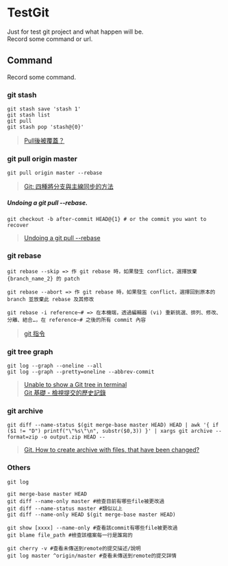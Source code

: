 # TestGit
Just for test git project and what happen will be.  
Record some command or url.  

## Command
Record some command.  

### git stash

```Shell Session
git stash save 'stash 1'
git stash list
git pull
git stash pop 'stash@{0}'
```
>[Pull後被覆蓋？](https://ithelp.ithome.com.tw/articles/10188789)

### git pull origin master

`git pull origin master --rebase`
>[Git: 四種將分支與主線同步的方法](https://cythilya.github.io/2018/06/19/git-merge-branch-into-master/)

##### Undoing a git pull --rebase.
`git checkout -b after-commit HEAD@{1} # or the commit you want to recover`
>[Undoing a git pull --rebase](https://stackoverflow.com/questions/2213235/undoing-a-git-pull-rebase)

### git rebase
```
git rebase --skip => 作 git rebase 時，如果發生 conflict，選擇放棄 {branch_name_2} 的 patch 

git rebase --abort => 作 git rebase 時，如果發生 conflict，選擇回到原本的 branch 並放棄此 rebase 及其修改 

git rebase -i reference~# => 在本機端，透過編輯器 (vi) 重新挑選、排列、修改、分離、結合…，在 reference~# 之後的所有 commit 內容 
```
>[git 指令 ](http://silverwind1982.pixnet.net/blog/post/286048390-git-%E6%8C%87%E4%BB%A4)

### git tree graph
```
git log --graph --oneline --all
git log --graph --pretty=oneline --abbrev-commit
```
>[Unable to show a Git tree in terminal](https://stackoverflow.com/questions/1064361/unable-to-show-a-git-tree-in-terminal)  
>[Git 基礎 - 檢視提交的歷史記錄](https://git-scm.com/book/zh-tw/v2/Git-%E5%9F%BA%E7%A4%8E-%E6%AA%A2%E8%A6%96%E6%8F%90%E4%BA%A4%E7%9A%84%E6%AD%B7%E5%8F%B2%E8%A8%98%E9%8C%84)

### git archive
```
git diff --name-status $(git merge-base master HEAD) HEAD | awk '{ if ($1 != "D") printf("\"%s\"\n", substr($0,3)) }' | xargs git archive --format=zip -o output.zip HEAD --
```

>[Git. How to create archive with files, that have been changed?](https://stackoverflow.com/questions/7226009/git-how-to-create-archive-with-files-that-have-been-changed)


### Others

```
git log

git merge-base master HEAD
git diff --name-only master #檢查目前有哪些file被更改過
git diff --name-status master #類似以上
git diff --name-only HEAD $(git merge-base master HEAD)

git show [xxxx] --name-only #查看該commit有哪些file被更改過
git blame file_path #檢查該檔案每一行是誰寫的

git cherry -v #查看未傳送到remote的提交描述/說明
git log master ^origin/master #查看未傳送到remote的提交詳情
```
